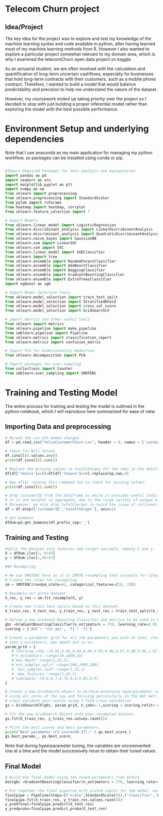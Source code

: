 # Telecom Churn project

## Idea/Project
The key idea for the project was to explore and test my knowledge of the machine learning syntax and code available in python, after having learned most of my machine learning methods from R. However I also wanted to explore a particular project somewhat relevant to my domain area, which is why I examined the telecomChurn open data project on kaggle.

As an actuarial student, we are often involved with the calculation and quantification of long-term uncertain cashflows, especially for businesses that hold long-term contracts with their customers, such as a mobile phone contract. Therefore, I wanted to build a model that would balance predictability and precision to help me understand the nature of the dataset.

However, my coursework ended up taking priority over the project so I decided to stop with just building a proper inferential model rather than exploring the model with the best possible performance.

# Environment Setup and underlying dependencies
Note that I use anaconda as my main application for managing my python workflow, so packages can be installed using conda or pip.

```python 

#Import Required Packages for data analysis and manipulation
import pandas as pd
import seaborn as sns
import matplotlib.pyplot as plt
import numpy as np
from sklearn import preprocessing
from sklearn.preprocessing import StandardScaler
from pylab import rcParams
from heatmap import heatmap, corrplot
from sklearn.feature_selection import *

# Import Models 
from sklearn.linear_model import LogisticRegression
from sklearn.discriminant_analysis import LinearDiscriminantAnalysis
from sklearn.discriminant_analysis import QuadraticDiscriminantAnalysis
from sklearn.naive_bayes import GaussianNB
from sklearn.svm import LinearSVC
from sklearn.svm import SVC
from sklearn.linear_model import SGDClassifier
from sklearn import tree
from sklearn.ensemble import RandomForestClassifier
from sklearn.ensemble import AdaBoostClassifier
from sklearn.ensemble import BaggingClassifier
from sklearn.ensemble import GradientBoostingClassifier
from sklearn.ensemble import ExtraTreesClassifier
import xgboost as xgb

# Import Model Selection Tools
from sklearn.model_selection import train_test_split
from sklearn.model_selection import StratifiedKFold
from sklearn.model_selection import cross_val_score
from sklearn.model_selection import GridSearchCV

# import metrics and other useful tools
from sklearn import metrics
from sklearn.pipeline import make_pipeline
from imblearn.pipeline import Pipeline
from sklearn.metrics import classification_report
from sklearn.metrics import confusion_matrix

# Import PCA for Dimensionality Reduction
from sklearn.decomposition import PCA

# Import packages for over-sampling
from collections import Counter
from imblearn.over_sampling import SMOTENC

```

# Training and Testing Model
The entire process for training and testing the model is outlined in the python notebook, which I will reproduce here summarized for ease of view.

## Importing Data and preprocessing
```python
# Reread the csv wth added changes.
df = pd.read_csv("telcoCustomerChurn.csv", header = 0, names = ['customerID','gender','seniorCitizen','partner','dependents','tenure','phoneService','multipleLines','internetService','onlineSecurity','onlineBackup','deviceProtection','techSupport','streamingTV','streamingMovies','contract','paperlessBilling','paymentMethod','monthlyCharges','totalCharges','churn'], na_values = " ",dtype=nameDict)

# Check for Null Values
df.isnull().values.any()
print(df.isnull().sum())

# Replace the missing values in totalCharges for the rows in the dataframe which have 0 in tenure
df[df['tenure']==0]=df[df['tenure']==0].replace(np.nan,0)

# Now after running this command let us check for missing values:
print(df.isnull().sum())

# Drop customerID from the dataframe as while it provides useful individual information
# it is not helpful in aggregate, due to the large variety of unique values.
# Moreoever, we also drop totalCharges to avoid the issue of collinearity with monthly charges present.
df = df.drop(['customerID','totalCharges'], axis=1)

# Get Dummies
dfdum=pd.get_dummies(df,prefix_sep='_')

```

## Training and Testing
```python
#Split the dataset into features and target variable, namely X and y.
X = dfdum.iloc[:, 0:45]
y = dfdum.iloc[:,46:47]

### Resampling 

# We use SMOTENC here as it is SMOTE resampling that accounts for categorical features
# Create the rules for resampling
sm = SMOTENC(random_state=42, categorical_features=[18, 19]) 

# Resample our given dataset
X_res, y_res = sm.fit_resample(X, y)

# Create new train test splits based on this dataset.
X_train_res, X_test_res, y_train_res, y_test_res = train_test_split(X_res, y_res, random_state=42)

# Define a new Gradient Boosting Classifier and metrics to be used in hyperparameter testing.
gbc =GradientBoostingClassifier(n_estimators = 770, learning_rate=0.05,max_features=10,subsample=0.8,random_state=42, max_depth = 3, min_samples_split = 400)
scoring = {'AUC': 'roc_auc', 'f1': 'f1'}

# Create a parameter grid for all the parameters you wish to tune, starting with learning rate then progressing 
# onto n_estimators, max depth and so on.
param_grid = {
   #'learning_rate':[0.01,0.02,0.03,0.04,0.05,0.06,0.07,0.08,0.09,1.0]
   #'n_estimators':range(20,1000,10)
   #'max_depth':range(1,25,2),
   #'min_samples_split':range(200,2000,200),
   # 'min_samples_leaf':range(1,25,1)
   # 'max_features':range(1,45,1)
   #'subsample':[0.6,0.7,0.75,0.8,0.85,0.9]    
}

# Create a new GridSearch object to perform extensive hyperparameter scanning for the above model
# using all cores of the cpu and focusing paritcularly on the AUC metric.
# cross validate your scores using 5-fold cross validation
gs = GridSearchCV(gbc, param_grid, n_jobs=-1,scoring = scoring,refit='AUC', cv = 5)

# Fit the new GridSearch Object onto your resampled dataset.
gs.fit(X_train_res, y_train_res.values.ravel())

# Print the best scores and best parameters.
print("Best parameter (CV score=%0.3f):" % gs.best_score_)
gs.best_params_, gs.best_score_
```
Note that during hyperparameter tuning, the vairables are uncommented one at a time and the model successively rerun to obtain their tuned values.

## Final Model
```python
# Build the final model using the tuned parameters from before
bestgbc =GradientBoostingClassifier(n_estimators = 770, learning_rate=0.05,max_features=10,subsample=0.8,random_state=42, max_depth = 3, min_samples_split = 400)

# Put together the final pipeline with scaled inputs for the model, and make predictions.
finalpipe = Pipeline(steps=[('scale',StandardScaler()),('classifier', bestgbc)])
finalpipe.fit(X_train_res, y_train_res.values.ravel())
y_predfinal=finalpipe.predict(X_test_res)
y_predprobs=finalpipe.predict_proba(X_test_res)
```
